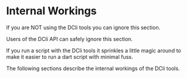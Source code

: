 # Internal Workings

If you are NOT using the DCli tools you can ignore this section.

Users of the DCli API can safely ignore this section.

If you run a script with the DCli tools it sprinkles a little magic around to make it easier to run a dart script with minimal fuss.

The following sections describe the internal workings of the DCli tools.

